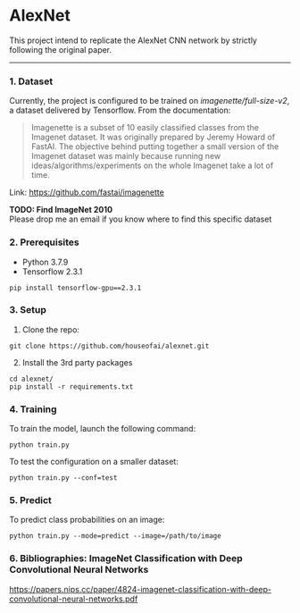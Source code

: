 # AlexNet
This project intend to replicate the AlexNet CNN network by strictly following the original paper.

___

### 1. Dataset

Currently, the project is configured to be trained on *imagenette/full-size-v2*, a dataset delivered by Tensorflow. From the documentation:

> Imagenette is a subset of 10 easily classified classes from the Imagenet dataset. It was originally prepared by Jeremy Howard of FastAI. The objective behind putting together a small version of the Imagenet dataset was mainly because running new ideas/algorithms/experiments on the whole Imagenet take a lot of time. 

Link: https://github.com/fastai/imagenette 

**TODO: Find ImageNet 2010**  
Please drop me an email if you know where to find this specific dataset  

### 2. Prerequisites

- Python 3.7.9
- Tensorflow 2.3.1
```
pip install tensorflow-gpu==2.3.1
```

### 3. Setup
1. Clone the repo:

 ```
 git clone https://github.com/houseofai/alexnet.git
 ```

2. Install the 3rd party packages
```
cd alexnet/
pip install -r requirements.txt
```

### 4. Training
To train the model, launch the following command:
 ```
 python train.py
 ```

 To test the configuration on a smaller dataset:
 ```
 python train.py --conf=test
 ```

### 5. Predict

To predict class probabilities on an image:
```
python train.py --mode=predict --image=/path/to/image
```


### 6. Bibliographies: ImageNet Classification with Deep Convolutional Neural Networks
https://papers.nips.cc/paper/4824-imagenet-classification-with-deep-convolutional-neural-networks.pdf
